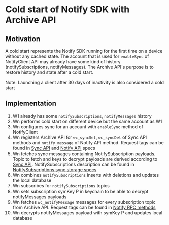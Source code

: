 # Cold start of Notify SDK with Archive API

## Motivation

A cold start represents the Notify SDK running for the first time on a device without any cached state. The account that is used for `enableSync` of NotifyClient API may already have some kind of history (notifySubscriptions, notifyMessages). The Archive API's purpose is to restore history and state after a cold start.

Note: Launching a client after 30 days of inactivity is also considered a cold start

## Implementation

1. W1 already has some `notifySubscriptions`, `notifyMessages` history
2. Wn performs cold start on different device but the same account as W1
3. Wn configures sync for an account with `enableSync` method of NotifyClient
4. Wn registers Archive API for `wc_syncSet`, `wc_syncDel` of Sync API methods and `notify_message` of Notify API method. Request tags can be found in [Sync API](../core/sync/rpc-methods.md) and [Notify API](./rpc-methods.md) specs
5. Wn fetches sync messages containing NotifySubscription payloads. Topic to fetch and keys to decrypt payloads are derived according to [Sync API](../core/sync/readme.md). NotifySubscriptions description can be found in [NotifySubscriptions sync storage specs](./usage-of-sync-api.md)
6. Wn combines `notifySubscriptions` inserts with deletions and updates the local database
7. Wn subscribes for `notifySubscriptions` topics
8. Wn sets subscription symKey P in keychain to be able to decrypt notifyMessages payloads
9. Wn fetches `wc_notifyMessage` messages for every subscription topic from Archive API. Request tags can be found in [Notify RPC methods](./rpc-methods.md) 
10. Wn decrypts notifyMessages payload with symKey P and updates local database
